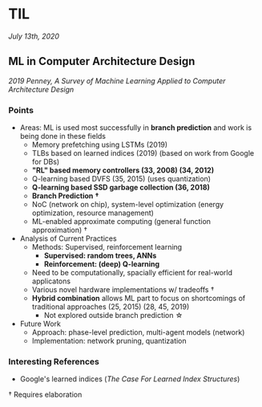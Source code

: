 # TIL

_July 13th, 2020_

## ML in Computer Architecture Design

_2019 Penney, A Survey of Machine Learning Applied to Computer Architecture Design_

### Points

- Areas: ML is used most successfully in __branch prediction__ and work is being done in these fields
  - Memory prefetching using LSTMs (2019)
  - TLBs based on learned indices (2019) (based on work from Google for DBs)
  - __"RL" based memory controllers (33, 2008) (34, 2012)__
  - Q-learning based DVFS (35, 2015) (uses quantization)
  - __Q-learning based SSD garbage collection (36, 2018)__
  - __Branch Prediction †__
  - NoC (network on chip), system-level optimization (energy optimization, resource management)
  - ML-enabled approximate computing (general function approximation) †
- Analysis of Current Practices
  - Methods: Supervised, reinforcement learning
    - __Supervised: random trees, ANNs__
    - __Reinforcement: (deep) Q-learning__
  - Need to be computationally, spacially efficient for real-world applicatons
  - Various novel hardware implementations w/ tradeoffs †
  - __Hybrid combination__ allows ML part to focus on shortcomings of traditional approaches (25, 2015) (28, 45, 2019)
    - Not explored outside branch prediction ☆
- Future Work
  - Approach: phase-level prediction, multi-agent models (network)
  - Implementation: network pruning, quantization
  
### Interesting References

- Google's learned indices (_The Case For Learned Index Structures_)


† Requires elaboration
